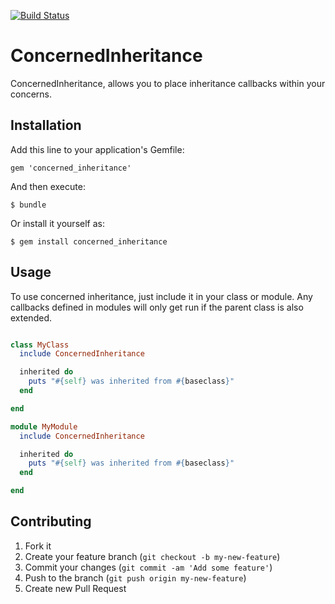 [![Build Status](https://travis-ci.org/jwaldrip/concerned_inheritance.png?branch=master)](https://travis-ci.org/jwaldrip/concerned_inheritance)

# ConcernedInheritance

ConcernedInheritance, allows you to place inheritance callbacks within your concerns.

## Installation

Add this line to your application's Gemfile:

    gem 'concerned_inheritance'

And then execute:

    $ bundle

Or install it yourself as:

    $ gem install concerned_inheritance

## Usage

To use concerned inheritance, just include it in your class or module. Any callbacks defined in modules will only get run if the parent class is also extended.

```ruby

class MyClass
  include ConcernedInheritance

  inherited do
    puts "#{self} was inherited from #{baseclass}"
  end

end

module MyModule
  include ConcernedInheritance

  inherited do
    puts "#{self} was inherited from #{baseclass}"
  end

end

```

## Contributing

1. Fork it
2. Create your feature branch (`git checkout -b my-new-feature`)
3. Commit your changes (`git commit -am 'Add some feature'`)
4. Push to the branch (`git push origin my-new-feature`)
5. Create new Pull Request
